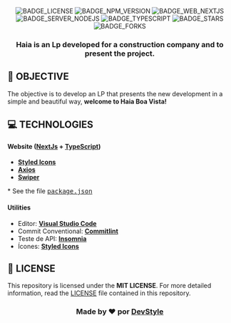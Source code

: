 

<div align="center">

![BADGE_LICENSE] ![BADGE_NPM_VERSION] ![BADGE_WEB_NEXTJS] ![BADGE_SERVER_NODEJS] ![BADGE_TYPESCRIPT] ![BADGE_STARS] ![BADGE_FORKS]

</div>

<h3 align="center">

Haia is an Lp developed for a construction company and to present the project.

</h3>

## **🚀 OBJECTIVE**

The objective is to develop an LP that presents the new development in a simple and beautiful way, **welcome to Haia Boa Vista!**

<!-- 
  ...
  Local Reservado para o GIF do projeto rodando.
  ...
-->
## **💻 TECHNOLOGIES**


#### **Website** ([NextJs][nextjs] + [TypeScript][typescript])

  - **[Styled Icons][Styled_icons]**
  - **[Axios][axios]**
  - **[Swiper][swiper]**


  \* See the file <kbd>[package.json](./package.json)</kbd>

#### **Utilities**

- Editor: **[Visual Studio Code][vscode]**
- Commit Conventional: **[Commitlint][commitlint]**
- Teste de API: **[Insomnia][insomnia]**
- Ícones: **[Styled Icons][Styled_icons]**

## **📜 LICENSE**

This repository is licensed under the **MIT LICENSE**. For more detailed information, read the [LICENSE](./LICENSE) file contained in this repository.

<h3 align="center">
Made by ❤️ por <a href="https://github.com/DevStyleDigital/">DevStyle</a>
<br><br>
</h3>

<!-- Badges -->

[BADGE_LICENSE]: https://img.shields.io/github/license/x0n4d0/ecoleta


[BADGE_NPM_VERSION]: https://img.shields.io/badge/npm-6.14.4-red

[BADGE_WEB_NEXTJS]: https://img.shields.io/badge/web-nextjs-blue


[BADGE_SERVER_NODEJS]: https://img.shields.io/badge/server-nodejs-important

[BADGE_STARS]: https://img.shields.io/github/stars/AfonsoBezerra/TyMovies?style=social

[BADGE_FORKS]: https://img.shields.io/github/forks/AfonsoBezerra/TyMovies?style=social

[BADGE_TYPESCRIPT]: https://badges.frapsoft.com/typescript/code/typescript.png?v=101

[BADGE_OPEN_SOURCE]: https://badges.frapsoft.com/os/v1/open-source.png?v=103

<!-- Techs -->

[nextjs]: https://nextjs.org/

[typescript]: https://www.typescriptlang.org/

[node]: https://nodejs.org/en/


[themoviedb]: https://www.themoviedb.org/

[vscode]: https://code.visualstudio.com/

[react_native]: http://www.reactnative.com/

[vscode_sqlite_extension]: https://marketplace.visualstudio.com/items?itemName=alexcvzz.vscode-sqlite

[commitlint]: https://github.com/conventional-changelog/commitlint

[insomnia]: https://insomnia.rest/

[Styled_icons]: https://styled-icons.dev/

[axios]: https://github.com/axios/axios

[BigHeads]: https://bigheads.io/

[firebase]: https://firebase.google.com/?hl=pt

[nookies]: https://github.com/maticzav/nookies

[swiper]: https://swiperjs.com/

[babel]: https://babeljs.io/

[font_roboto]: https://fonts.google.com/specimen/Roboto

[asdf]: https://github.com/asdf-vm/asdf

[yarn]: https://classic.yarnpkg.com/en/docs/install/#debian-stable

